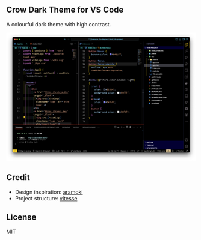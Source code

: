 ## Crow Dark Theme for VS Code

A colourful dark theme with high contrast.

![](resources/preview.png)

## Credit

- Design inspiration: [aramoki](https://github.com/aramoki/aramoks-black)
- Project structure: [vitesse](https://github.com/antfu/vscode-theme-vitesse)

## License
MIT